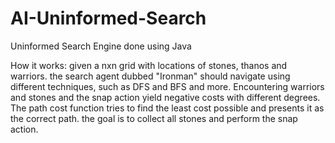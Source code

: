 # AI-Uninformed-Search
Uninformed Search Engine done using Java

How it works:   given a nxn grid with locations of stones, thanos and warriors. the search agent dubbed "Ironman" should navigate using different techniques, such as DFS and BFS and more. Encountering warriors and stones  and the snap action yield negative costs with different degrees. The path cost function tries to find the least cost possible and presents it as the correct path. the goal is to collect all stones and perform the snap action.
